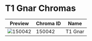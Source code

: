 # T1 Gnar Chromas

| Preview | Chroma ID | Name |
|---------|-----------|------|
| ![150042](https://raw.communitydragon.org/latest/plugins/rcp-be-lol-game-data/global/default/v1/champion-chroma-images/150/150042.png) | 150042 | T1 Gnar |